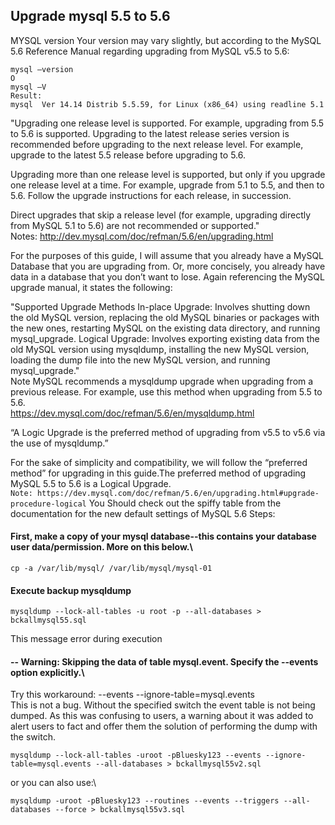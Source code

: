 ## Upgrade mysql 5.5 to 5.6


MYSQL version
Your version may vary slightly, but according to the MySQL 5.6 Reference Manual regarding upgrading from MySQL v5.5 to 5.6:
```
mysql –version
O
mysql –V
Result:
mysql  Ver 14.14 Distrib 5.5.59, for Linux (x86_64) using readline 5.1
```

"Upgrading one release level is supported. For example, upgrading from 5.5 to 5.6 is supported. Upgrading to the latest release series version is recommended before upgrading to the next release level. For example, upgrade to the latest 5.5 release before upgrading to 5.6.

Upgrading more than one release level is supported, but only if you upgrade one release level at a time. For example, upgrade from 5.1 to 5.5, and then to 5.6. Follow the upgrade instructions for each release, in succession.

Direct upgrades that skip a release level (for example, upgrading directly from MySQL 5.1 to 5.6) are not recommended or supported."\
Notes: http://dev.mysql.com/doc/refman/5.6/en/upgrading.html 

For the purposes of this guide, I will assume that you already have a MySQL Database that you are upgrading from. Or, more concisely, you already have data in a database that you don’t want to lose. Again referencing the MySQL upgrade manual, it states the following:

"Supported Upgrade Methods
In-place Upgrade: Involves shutting down the old MySQL version, replacing the old MySQL binaries or packages with the new ones, restarting MySQL on the existing data directory, and running mysql_upgrade.
Logical Upgrade: Involves exporting existing data from the old MySQL version using mysqldump, installing the new MySQL version, loading the dump file into the new MySQL version, and running mysql_upgrade."\
Note
MySQL recommends a mysqldump upgrade when upgrading from a previous release. For example, use this method when upgrading from 5.5 to 5.6.\
https://dev.mysql.com/doc/refman/5.6/en/mysqldump.html

“A Logic Upgrade is the preferred method of upgrading from v5.5 to v5.6 via the use of mysqldump.”

For the sake of simplicity and compatibility, we will follow the “preferred method” for upgrading in this guide.The preferred method of upgrading MySQL 5.5 to 5.6 is a Logical Upgrade.\
`
Note: https://dev.mysql.com/doc/refman/5.6/en/upgrading.html#upgrade-procedure-logical
`
You Should check out the spiffy table from the documentation for the new default settings of MySQL 5.6
Steps:
#### First, make a copy of your mysql database--this contains your database user data/permission. More on this below.\
`
cp -a /var/lib/mysql/ /var/lib/mysql/mysql-01
`

#### Execute backup mysqldump

`
mysqldump --lock-all-tables -u root -p --all-databases > bckallmysql55.sql
`

This message error during execution
#### -- Warning: Skipping the data of table mysql.event. Specify the --events option explicitly.\
Try this workaround: --events --ignore-table=mysql.events\
This is not a bug. Without the specified switch the event table is not being dumped. As this was confusing to users, a warning about it was added to alert users to fact and offer them the solution of performing the dump with the switch.

`
mysqldump --lock-all-tables -uroot -pBluesky123 --events --ignore-table=mysql.events --all-databases > bckallmysql55v2.sql
`

or you can also use:\

`
mysqldump -uroot -pBluesky123 --routines --events --triggers --all-databases --force > bckallmysql55v3.sql
`

